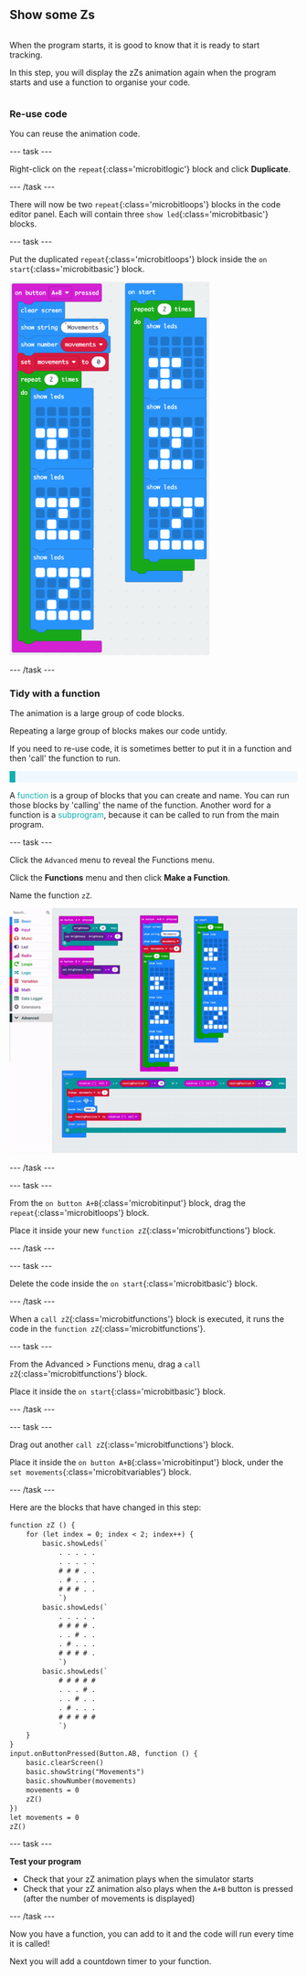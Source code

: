 ## Show some Zs

<div style="display: flex; flex-wrap: wrap">
<div style="flex-basis: 200px; flex-grow: 1; margin-right: 15px;">

When the program starts, it is good to know that it is ready to start tracking.

In this step, you will display the zZs animation again when the program starts and use a function to organise your code.

</div>
</div>

### Re-use code

You can reuse the animation code.

--- task ---

Right-click on the `repeat`{:class='microbitlogic'} block and click **Duplicate**.

--- /task ---

There will now be two `repeat`{:class='microbitloops'} blocks in the code editor panel. Each will contain three `show led`{:class='microbitbasic'} blocks.

--- task ---

Put the duplicated `repeat`{:class='microbitloops'} block inside the `on start`{:class='microbitbasic'} block.

<img src="images/repeat-in-on-start.png" alt="The duplicated code inside the 'on start' block." width="350"/>

--- /task ---

### Tidy with a function

The animation is a large group of code blocks. 

Repeating a large group of blocks makes our code untidy.

If you need to re-use code, it is sometimes better to put it in a function and then 'call' the function to run. 

<p style="border-left: solid; border-width:10px; border-color: #0faeb0; background-color: aliceblue; padding: 10px;">

A <span style="color: #0faeb0">function</span> is a group of blocks that you can create and name. You can run those blocks by 'calling' the name of the function. Another word for a function is a <span style="color: #0faeb0">subprogram</span>, because it can be called to run from the main program.
</p>

--- task ---

Click the `Advanced` menu to reveal the Functions menu.

Click the **Functions** menu and then click **Make a Function**.

Name the function `zZ`.

![Animation showing how to make a function.](images/make-a-function.gif)

--- /task ---

--- task ---

From the `on button A+B`{:class='microbitinput'} block, drag the `repeat`{:class='microbitloops'} block.

Place it inside your new `function zZ`{:class='microbitfunctions'} block.

--- /task ---

--- task ---

Delete the code inside the `on start`{:class='microbitbasic'} block.

--- /task ---

When a `call zZ`{:class='microbitfunctions'} block is executed, it runs the code in the `function zZ`{:class='microbitfunctions'}.

--- task ---

From the Advanced > Functions menu, drag a `call zZ`{:class='microbitfunctions'} block.

Place it inside the `on start`{:class='microbitbasic'} block.

--- /task ---

--- task ---

Drag out another `call zZ`{:class='microbitfunctions'} block.

Place it inside the `on button A+B`{:class='microbitinput'} block, under the `set movements`{:class='microbitvariables'} block.

--- /task ---

Here are the blocks that have changed in this step:

```microbit
function zZ () {
    for (let index = 0; index < 2; index++) {
        basic.showLeds(`
            . . . . .
            . . . . .
            # # # . .
            . # . . .
            # # # . .
            `)
        basic.showLeds(`
            . . . . .
            # # # # .
            . . # . .
            . # . . .
            # # # # .
            `)
        basic.showLeds(`
            # # # # #
            . . . # .
            . . # . .
            . # . . .
            # # # # #
            `)
    }
}
input.onButtonPressed(Button.AB, function () {
    basic.clearScreen()
    basic.showString("Movements")
    basic.showNumber(movements)
    movements = 0
    zZ()
})
let movements = 0
zZ()
```

--- task ---

**Test your program** 

+ Check that your zZ animation plays when the simulator starts
+ Check that your zZ animation also plays when the `A+B` button is pressed (after the number of movements is displayed)

--- /task ---

Now you have a function, you can add to it and the code will run every time it is called! 

Next you will add a countdown timer to your function.